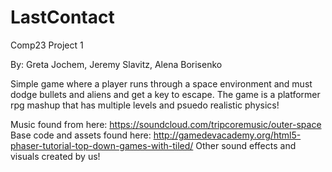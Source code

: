 # LastContact
Comp23 Project 1

By: Greta Jochem, Jeremy Slavitz, Alena Borisenko

Simple game where a player runs through a space environment and must dodge bullets and aliens and get a key to escape.
The game is a platformer rpg mashup that has multiple levels and psuedo realistic physics!

Music found from here: https://soundcloud.com/tripcoremusic/outer-space
Base code and assets found here: http://gamedevacademy.org/html5-phaser-tutorial-top-down-games-with-tiled/
Other sound effects and visuals created by us!